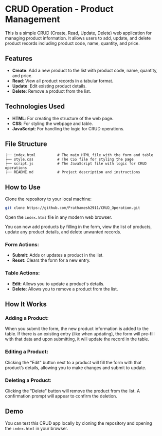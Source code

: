 # CRUD Operation - Product Management

This is a simple CRUD (Create, Read, Update, Delete) web application for managing product information. It allows users to add, update, and delete product records including product code, name, quantity, and price.

## Features
- **Create**: Add a new product to the list with product code, name, quantity, and price.
- **Read**: View all product records in a tabular format.
- **Update**: Edit existing product details.
- **Delete**: Remove a product from the list.

## Technologies Used
- **HTML**: For creating the structure of the web page.
- **CSS**: For styling the webpage and table.
- **JavaScript**: For handling the logic for CRUD operations.

## File Structure

```plaintext
├── index.html          # The main HTML file with the form and table
├── style.css           # The CSS file for styling the page
├── script.js           # The JavaScript file with logic for CRUD operations
├── README.md           # Project description and instructions
```
## How to Use

Clone the repository to your local machine:

```bash
git clone https://github.com/Prathamesh2911/CRUD_Operation.git
```
Open the `index.html` file in any modern web browser.

You can now add products by filling in the form, view the list of products, update any product details, and delete unwanted records.

### Form Actions:
- **Submit**: Adds or updates a product in the list.
- **Reset**: Clears the form for a new entry.

### Table Actions:
- **Edit**: Allows you to update a product's details.
- **Delete**: Allows you to remove a product from the list.


## How It Works

### Adding a Product:

When you submit the form, the new product information is added to the table.
If there is an existing entry (like when updating), the form will pre-fill with that data and upon submitting, it will update the record in the table.

### Editing a Product:

Clicking the "Edit" button next to a product will fill the form with that product’s details, allowing you to make changes and submit to update.

### Deleting a Product:

Clicking the "Delete" button will remove the product from the list. A confirmation prompt will appear to confirm the deletion.

## Demo

You can test this CRUD app locally by cloning the repository and opening the `index.html` in your browser.

